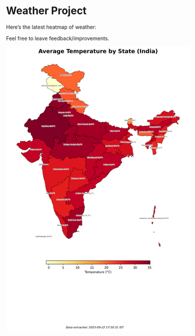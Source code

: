 # Weather Project

Here’s the latest heatmap of weather:

Feel free to leave feedback/improvements.

![India Heatmap](docs/assets/india_heatmap.png?v=D135B1)
